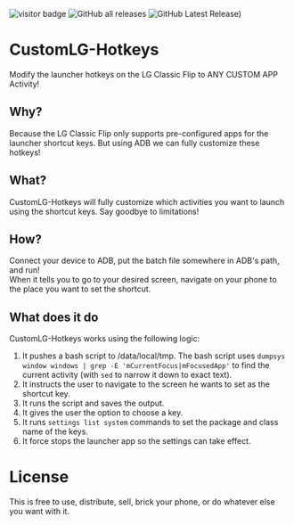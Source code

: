 ![visitor badge](https://visitor_badge.deta.dev/?id=github.biden2020prez.CustomLG-Hotkeys&labelColor=000&label=Project%20Views)
![GitHub all releases](https://img.shields.io/github/downloads/biden2020prez/CustomLG-Hotkeys/total?color=orange&label=Total%20Downloads&logo=github&style=plastic&labelColor=%23000000)
![GitHub Latest Release)](https://img.shields.io/github/v/release/biden2020prez/CustomLG-Hotkeys?logo=github&labelColor=%23000000&label=Latest%20Release)


# CustomLG-Hotkeys
Modify the launcher hotkeys on the LG Classic Flip to ANY CUSTOM APP Activity!

## Why?
Because the LG Classic Flip only supports pre-configured apps for the launcher shortcut keys. But using ADB we can fully customize these hotkeys!

## What?
CustomLG-Hotkeys will fully customize which activities you want to launch using the shortcut keys. Say goodbye to limitations!

## How?
Connect your device to ADB, put the batch file somewhere in ADB's path, and run!  
When it tells you to go to your desired screen, navigate on your phone to the place you want to set the shortcut.

## What does it do
CustomLG-Hotkeys works using the following logic:  

1. It pushes a bash script to /data/local/tmp. The bash script uses `dumpsys window windows | grep -E 'mCurrentFocus|mFocusedApp'` to find the current activity (with `sed` to narrow it down to exact text). 
2. It instructs the user to navigate to the screen he wants to set as the shortcut key.
3. It runs the script and saves the output.
4. It gives the user the option to choose a key.
5. It runs `settings list system` commands to set the package and class name of the keys.
6. It force stops the launcher app so the settings can take effect.
  
# License
This is free to use, distribute, sell, brick your phone, or do whatever else you want with it.
